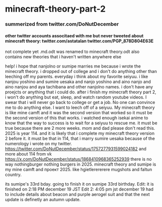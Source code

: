 # minecraft-theory-part-2

### summerized from twitter.com/DoNutDecember
#### other twitter accounts associtaed with me but never tweeted about minecraft theory: twitter.com/astatalan    twitter.com/PGP_878D804E63E

not complete yet
.md.odt was renamed to minecraft theory.odt
also contains new theories that i haven't written anywhere else


help! i hope that nanjolno or sumipe marries me because i wrote the minecraft theory. i dropped out of college and i don't do anything other than leeching off my parents. everyday i think about my favorite seiyuu. i like nanjou yoshino and sumire uesaka and nanjo yoshino and aino nanjo and aino nanjou and aya tachibana and other nanjolno names. i don't have any proejcts or anything that i could do. after i finish my minecraft theory part 2, i won't do anything but eat, sleep, and watch random youtube videos. I swear that i will never go back to college or get a job.  No one can convince me to do anything else. I want to leech off of a seiyuu. My minecraft theory is like mine camft and it was the second version that worked so it must be the second version of this that works. i watched enough isekai anime to know that the way to success is to wait for a seiyuu to rescue me. it must be true because there are 2 more weeks. mom and dad please don't read this. 2025 is year 114. and it is likely that i complete my minecraft theory version 2 before it. it must be that in 114, that i marry sumire uesaka because of the numerology i wrote on my twitter.  https://twitter.com/DoNutDecember/status/1757277931599024182 and more about 114 from vk https://x.com/DoNutDecember/status/1868410968365252939 there is no way nothingburger nothing burgers in 2025. minecraft theory and sumipe is my mine camft and проект 2025. like hgietlerererere mugshots and faltun country.




its sumipe's 33rd bday. going to finish it on sumipe 33rd birthday. Edit: it is finished on 2:18 PM december 19 JST Edit 2: 4:05 pm jst december 19 had to include details about beacon and purple aerogel suit and that the next update is definetly an autumn update.

